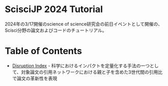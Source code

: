 # ScisciJP 2024 Tutorial

2024年の3/17開催のscience of science研究会の前日イベントとして開催の、Scisci分野の論文およびコードのチュートリアル。

# Table of Contents
- [Disruption Index](./DisruptionIndex/Abstract.md) - 科学におけるインパクトを定量化する手法の一つとして、対象論文の引用ネットワークにおける親と子を含めた3世代間の引用比で論文の革新性を表現
